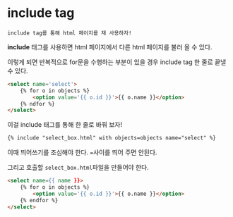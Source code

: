 # include tag

`include tag를 통해 html 페이지를 재 사용하자!`

**include** 태그를 사용하면 html 페이지에서 다른 html 페이지를 불러 올 수 있다.

이렇게 되면 반복적으로 for문을 수행하는 부분이 있을 경우 include tag 한 줄로 끝낼 수 있다.

```html
<select name='select'>
    {% for o in objects %}
    	<option value='{{ o.id }}'>{{ o.name }}</option>
    {% ndfor %}
</select>
```

이걸 include 태그를 통해 한 줄로 바꿔 보자!



```html
{% include "select_box.html" with objects=objects name="select" %}
```

이때 띄어쓰기를 조심해야 한다. `=`사이를 띄어 주면 안된다.

그리고 호출할 `select_box.html`파일을 만들어야 한다.

```html
<select name={{ name }}>
    {% for o in objects %}
    	<option value='{{ o.id }}'>{{ o.name }}</option>
    {% endfor %}
</select>
```

